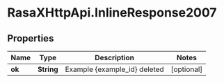 # RasaXHttpApi.InlineResponse2007

## Properties

Name | Type | Description | Notes
------------ | ------------- | ------------- | -------------
**ok** | **String** | Example {example_id} deleted | [optional] 


